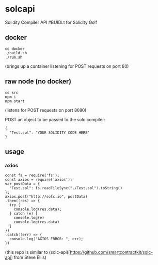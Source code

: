 # solcapi

Solidity Compiler API #BUIDLt for Solidity Golf

## docker
```
cd docker
./build.sh
./run.sh
```
(brings up a container listening for POST requests on port 80)

## raw node (no docker)
```
cd src
npm i
npm start
```
(listens for POST requests on port 8080)


POST an object to be passed to the solc compiler:
```
{
  "Test.sol": "YOUR SOLIDITY CODE HERE"
}
```

## usage

### axios
```
const fs = require('fs');
const axios = require('axios');
var postData = {
  "Test.sol": fs.readFileSync("./Test.sol").toString()
};
axios.post("http://solc.io", postData)
.then((res) => {
  try {
    console.log(res.data);
  } catch (e) {
    console.log(e)
    console.log(res.data)
  }
})
.catch((err) => {
  console.log("AXIOS ERROR: ", err);
})
```

(this repo is similar to (solc-api)[https://github.com/smartcontractkit/solc-api] from Steve Ellis)
